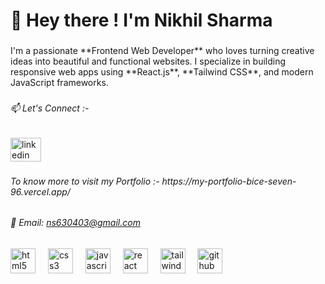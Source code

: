 <h1 align="left">👋 Hey there ! I'm Nikhil Sharma</h1>

###

<p align="left">I'm a passionate **Frontend Web Developer** who loves turning creative ideas into beautiful and functional websites. I specialize in building responsive web apps using **React.js**, **Tailwind CSS**, and modern JavaScript frameworks.</p>

###

<h6 align="left">📫 Let's Connect :-</h6>

###

<div align="left">
  <a href="https://www.linkedin.com/in/nikhil-sharma-43a013341/" target="_blank">
    <img src="https://raw.githubusercontent.com/maurodesouza/profile-readme-generator/master/src/assets/icons/social/linkedin/default.svg" width="49" height="38" alt="linkedin logo"  />
  </a>
</div>

###

<h6 align="left">To know more to visit my Portfolio :- https://my-portfolio-bice-seven-96.vercel.app/</h6>

###

<h6 align="left">
  📧 Email: <a href="mailto:ns630403@gmail.com">ns630403@gmail.com</a>
</h6>


###

<div align="left">
  <img src="https://skillicons.dev/icons?i=html" height="40" alt="html5 logo"  />
  <img width="12" />
  <img src="https://skillicons.dev/icons?i=css" height="40" alt="css3 logo"  />
  <img width="12" />
  <img src="https://skillicons.dev/icons?i=js" height="40" alt="javascript logo"  />
  <img width="12" />
  <img src="https://skillicons.dev/icons?i=react" height="40" alt="react logo"  />
  <img width="12" />
  <img src="https://skillicons.dev/icons?i=tailwind" height="40" alt="tailwindcss logo"  />
  <img width="12" />
  <img src="https://skillicons.dev/icons?i=github" height="40" alt="github logo"  />
</div>

###
